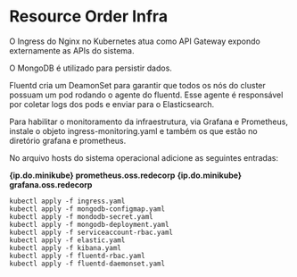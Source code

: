 # Resource Order Infra

O Ingress do Nginx no Kubernetes atua como API Gateway expondo externamente as APIs do sistema.

O MongoDB é utilizado para persistir dados.

Fluentd cria um DeamonSet para garantir que todos os nós do cluster possuam um pod rodando o agente do fluentd. Esse agente é responsável por coletar logs dos pods e enviar para o Elasticsearch.

Para habilitar o monitoramento da infraestrutura, via Grafana e Prometheus, instale o objeto ingress-monitoring.yaml e também os que estão no diretório grafana e prometheus.

No arquivo hosts do sistema operacional adicione as seguintes entradas:

**{ip.do.minikube} prometheus.oss.redecorp**
**{ip.do.minikube} grafana.oss.redecorp**


```
kubectl apply -f ingress.yaml 
kubectl apply -f mongodb-configmap.yaml 
kubectl apply -f mondodb-secret.yaml 
kubectl apply -f mongodb-deployment.yaml 
kubectl apply -f serviceaccount-rbac.yaml
kubectl apply -f elastic.yaml
kubectl apply -f kibana.yaml
kubectl apply -f fluentd-rbac.yaml
kubectl apply -f fluentd-daemonset.yaml
```

